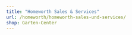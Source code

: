 ```yaml
---
title: "Homeworth Sales & Services"
url: /homeworth/homeworth-sales-und-services/
shop: Garten-Center
---
```

